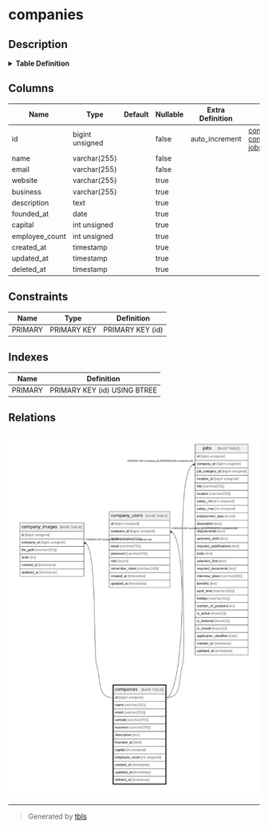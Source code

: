 # companies

## Description

<details>
<summary><strong>Table Definition</strong></summary>

```sql
CREATE TABLE `companies` (
  `id` bigint unsigned NOT NULL AUTO_INCREMENT,
  `name` varchar(255) COLLATE utf8mb4_unicode_ci NOT NULL,
  `email` varchar(255) COLLATE utf8mb4_unicode_ci NOT NULL,
  `website` varchar(255) COLLATE utf8mb4_unicode_ci DEFAULT NULL,
  `business` varchar(255) COLLATE utf8mb4_unicode_ci DEFAULT NULL,
  `description` text COLLATE utf8mb4_unicode_ci,
  `founded_at` date DEFAULT NULL,
  `capital` int unsigned DEFAULT NULL,
  `employee_count` int unsigned DEFAULT NULL,
  `created_at` timestamp NULL DEFAULT NULL,
  `updated_at` timestamp NULL DEFAULT NULL,
  `deleted_at` timestamp NULL DEFAULT NULL,
  PRIMARY KEY (`id`)
) ENGINE=InnoDB AUTO_INCREMENT=[Redacted by tbls] DEFAULT CHARSET=utf8mb4 COLLATE=utf8mb4_unicode_ci
```

</details>

## Columns

| Name | Type | Default | Nullable | Extra Definition | Children | Parents | Comment |
| ---- | ---- | ------- | -------- | ---------------- | -------- | ------- | ------- |
| id | bigint unsigned |  | false | auto_increment | [company_images](company_images.md) [company_users](company_users.md) [jobs](jobs.md) |  |  |
| name | varchar(255) |  | false |  |  |  |  |
| email | varchar(255) |  | false |  |  |  |  |
| website | varchar(255) |  | true |  |  |  |  |
| business | varchar(255) |  | true |  |  |  |  |
| description | text |  | true |  |  |  |  |
| founded_at | date |  | true |  |  |  |  |
| capital | int unsigned |  | true |  |  |  |  |
| employee_count | int unsigned |  | true |  |  |  |  |
| created_at | timestamp |  | true |  |  |  |  |
| updated_at | timestamp |  | true |  |  |  |  |
| deleted_at | timestamp |  | true |  |  |  |  |

## Constraints

| Name | Type | Definition |
| ---- | ---- | ---------- |
| PRIMARY | PRIMARY KEY | PRIMARY KEY (id) |

## Indexes

| Name | Definition |
| ---- | ---------- |
| PRIMARY | PRIMARY KEY (id) USING BTREE |

## Relations

![er](companies.svg)

---

> Generated by [tbls](https://github.com/k1LoW/tbls)
